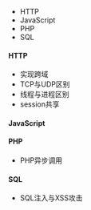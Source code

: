 - HTTP
- JavaScript
- PHP
- SQL

#### HTTP
- 实现跨域
- TCP与UDP区别
- 线程与进程区别
- session共享 

#### JavaScript
#### PHP
- PHP异步调用
#### SQL
- SQL注入与XSS攻击


